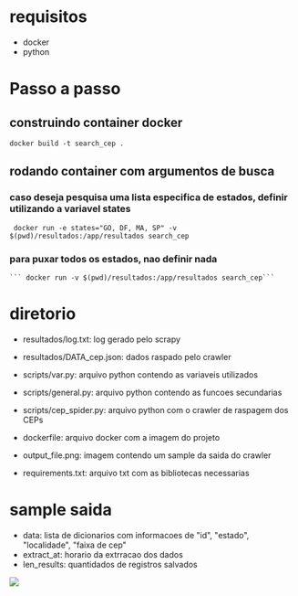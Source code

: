 # requisitos
- docker
- python

# Passo a passo

## construindo container docker
```docker build -t search_cep . ```

## rodando container com argumentos de busca 

### caso deseja pesquisa uma lista especifica de estados, definir utilizando a variavel states
   ``` docker run -e states="GO, DF, MA, SP" -v $(pwd)/resultados:/app/resultados search_cep``` 

### para puxar todos os estados, nao definir nada
    ``` docker run -v $(pwd)/resultados:/app/resultados search_cep``` 

# diretorio

- resultados/log.txt: log gerado pelo scrapy
- resultados/DATA_cep.json: dados raspado pelo crawler

- scripts/var.py: arquivo python contendo as variaveis utilizados
- scripts/general.py: arquivo python contendo as funcoes secundarias
- scripts/cep_spider.py: arquivo python com o crawler de raspagem dos CEPs

- dockerfile: arquivo docker com a imagem do projeto
- output_file.png: imagem contendo um sample da saida do crawler
- requirements.txt: arquivo txt com as bibliotecas necessarias

# sample saida

- data: lista de dicionarios com informacoes de "id", "estado", "localidade", "faixa de cep"
- extract_at: horario da extrracao dos dados 
- len_results: quantidados de registros salvados

![](/output_file.png) 
